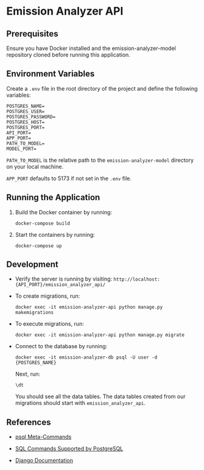 # Emission Analyzer API

## Prerequisites
Ensure you have Docker installed and the emission-analyzer-model repository cloned before running this application.

## Environment Variables
Create a `.env` file in the root directory of the project and define the following variables:

```
POSTGRES_NAME=
POSTGRES_USER=
POSTGRES_PASSWORD=
POSTGRES_HOST=
POSTGRES_PORT=
API_PORT=
APP_PORT=
PATH_TO_MODEL=
MODEL_PORT=
```

`PATH_TO_MODEL` is the relative path to the `emission-analyzer-model` directory on your local machine.

`APP_PORT` defaults to 5173 if not set in the `.env` file.

## Running the Application
1. Build the Docker container by running:
    ```
    docker-compose build
    ```

2. Start the containers by running:
    ```
    docker-compose up
    ```

## Development
* Verify the server is running by visiting: `http://localhost:{API_PORT}/emission_analyzer_api/`

* To create migrations, run:
    ```
    docker exec -it emission-analyzer-api python manage.py makemigrations
    ```
* To execute migrations, run:
    ```
    docker exec -it emission-analyzer-api python manage.py migrate
    ```
* Connect to the database by running:
    ```
    docker exec -it emission-analyzer-db psql -U user -d {POSTGRES_NAME}
    ```
    Next, run:
    ```
    \dt
    ```
    You should see all the data tables. The data tables created from our migrations should start with `emission_analyzer_api`.
    
## References
* [psql Meta-Commands](https://www.postgresql.org/docs/current/app-psql.html#APP-PSQL-PATTERNS)

* [SQL Commands Supported by PostgreSQL](https://www.postgresql.org/docs/current/sql-commands.html)

* [Django Documentation](https://docs.djangoproject.com/en/5.2/)
